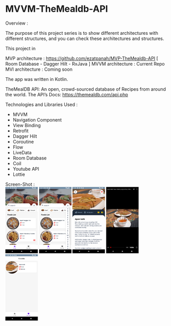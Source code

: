 # MVVM-TheMealdb-API


Overview :

The purpose of this project series is to show different architectures with different structures, and you can check these architectures and structures.

This project in

MVP architecture : https://github.com/ezatpanah/MVP-TheMealdb-API [ Room Database - Dagger Hilt - RxJava ]
MVVM architecture : Current Repo
MVI architecture : Coming soon

The app was written in Kotlin.

TheMealDB API: An open, crowd-sourced database of Recipes from around the world.
The API’s Docs: https://themealdb.com/api.php
 
Technologies and Libraries Used :

- MVVM
- Navigation Component
- View Binding
- Retrofit
- Dagger Hilt
- Coroutine  
- Flow
- LiveData
- Room Database
- Coil
- Youtube API
- Lottie


Screen-Shot :
<br>
<img alt="Ezatpanah MVVM-TheMealdb-API" src="/Screenshot_1669502836.png" width="20%">
<img alt="Ezatpanah MVVM-TheMealdb-API" src="/Screenshot_1669502840.png" width="20%">
<img alt="Ezatpanah MVVM-TheMealdb-API" src="/Screenshot_1669502891.png" width="20%">
<img alt="Ezatpanah MVVM-TheMealdb-API" src="/Screenshot_1669502881.png" width="20%">
<img alt="Ezatpanah MVVM-TheMealdb-API" src="/Screenshot_1669502909.png" width="20%">
